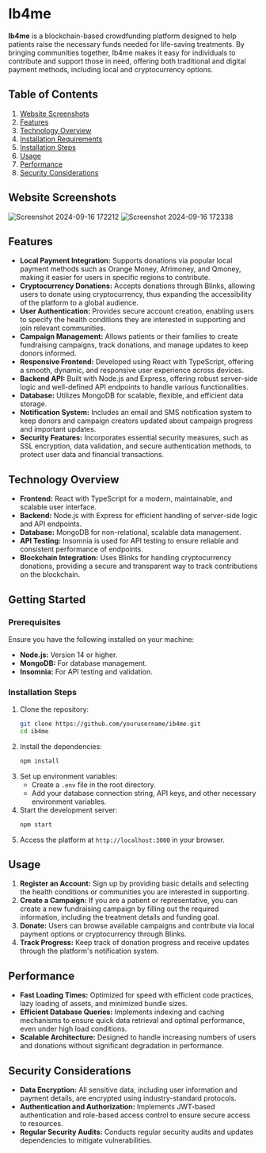# Ib4me

**Ib4me** is a blockchain-based crowdfunding platform designed to help patients raise the necessary funds needed for life-saving treatments. By bringing communities together, Ib4me makes it easy for individuals to contribute and support those in need, offering both traditional and digital payment methods, including local and cryptocurrency options.

## Table of Contents
1. [Website Screenshots](#website-screenshots)
2. [Features](#features)
3. [Technology Overview](#technology-overview)
4. [Installation Requirements](#installation-requirements)
5. [Installation Steps](#installation-steps)
6. [Usage](#usage)
7. [Performance](#performance)
8. [Security Considerations](#security-considerations)

## Website Screenshots
![Screenshot 2024-09-16 172212](https://github.com/user-attachments/assets/b7a20d14-47dc-4ae1-846c-33e775fca0c9)
![Screenshot 2024-09-16 172338](https://github.com/user-attachments/assets/07c048fc-1923-4fce-949e-1897b1417d88)

## Features
- **Local Payment Integration:** Supports donations via popular local payment methods such as Orange Money, Afrimoney, and Qmoney, making it easier for users in specific regions to contribute.
- **Cryptocurrency Donations:** Accepts donations through Blinks, allowing users to donate using cryptocurrency, thus expanding the accessibility of the platform to a global audience.
- **User Authentication:** Provides secure account creation, enabling users to specify the health conditions they are interested in supporting and join relevant communities.
- **Campaign Management:** Allows patients or their families to create fundraising campaigns, track donations, and manage updates to keep donors informed.
- **Responsive Frontend:** Developed using React with TypeScript, offering a smooth, dynamic, and responsive user experience across devices.
- **Backend API:** Built with Node.js and Express, offering robust server-side logic and well-defined API endpoints to handle various functionalities.
- **Database:** Utilizes MongoDB for scalable, flexible, and efficient data storage.
- **Notification System:** Includes an email and SMS notification system to keep donors and campaign creators updated about campaign progress and important updates.
- **Security Features:** Incorporates essential security measures, such as SSL encryption, data validation, and secure authentication methods, to protect user data and financial transactions.

## Technology Overview
- **Frontend:** React with TypeScript for a modern, maintainable, and scalable user interface.
- **Backend:** Node.js with Express for efficient handling of server-side logic and API endpoints.
- **Database:** MongoDB for non-relational, scalable data management.
- **API Testing:** Insomnia is used for API testing to ensure reliable and consistent performance of endpoints.
- **Blockchain Integration:** Uses Blinks for handling cryptocurrency donations, providing a secure and transparent way to track contributions on the blockchain.

## Getting Started

### Prerequisites
Ensure you have the following installed on your machine:
- **Node.js:** Version 14 or higher.
- **MongoDB:** For database management.
- **Insomnia:** For API testing and validation.

### Installation Steps
1. Clone the repository:
    ```bash
    git clone https://github.com/yourusername/ib4me.git
    cd ib4me
    ```
2. Install the dependencies:
    ```bash
    npm install
    ```
3. Set up environment variables:
    - Create a `.env` file in the root directory.
    - Add your database connection string, API keys, and other necessary environment variables.
4. Start the development server:
    ```bash
    npm start
    ```
5. Access the platform at `http://localhost:3000` in your browser.

## Usage
1. **Register an Account:** Sign up by providing basic details and selecting the health conditions or communities you are interested in supporting.
2. **Create a Campaign:** If you are a patient or representative, you can create a new fundraising campaign by filling out the required information, including the treatment details and funding goal.
3. **Donate:** Users can browse available campaigns and contribute via local payment options or cryptocurrency through Blinks.
4. **Track Progress:** Keep track of donation progress and receive updates through the platform's notification system.

## Performance
- **Fast Loading Times:** Optimized for speed with efficient code practices, lazy loading of assets, and minimized bundle sizes.
- **Efficient Database Queries:** Implements indexing and caching mechanisms to ensure quick data retrieval and optimal performance, even under high load conditions.
- **Scalable Architecture:** Designed to handle increasing numbers of users and donations without significant degradation in performance.

## Security Considerations
- **Data Encryption:** All sensitive data, including user information and payment details, are encrypted using industry-standard protocols.
- **Authentication and Authorization:** Implements JWT-based authentication and role-based access control to ensure secure access to resources.
- **Regular Security Audits:** Conducts regular security audits and updates dependencies to mitigate vulnerabilities.
